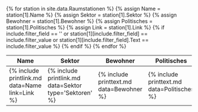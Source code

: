 <table>
<thead>
<tr><th>Name</th><th>Sektor</th><th>Bewohner</th><th>Politisches</th></tr>
</thead>
<tbody>
{% for station in site.data.Raumstationen %}
    {% assign Name = station[1].Name %}
    {% assign Sektor = station[1].Sektor %}
    {% assign Bewohner = station[1].Bewohner %}
    {% assign Politisches = station[1].Politisches %}
    {% assign Link = station[1].Link %}
    {% if include.filter_field == '' or station[1][include.filter_field] == include.filter_value or station[1][include.filter_field].Text == include.filter_value %}
        <tr>
            <td>{% include printlink.md data=Name link=Link %}</td>
            <td>{% include printlink.md data=Sektor type='Sektoren' %}</td>
            <td>{% include printtext.md data=Bewohner %}</td>
            <td>{% include printtext.md data=Politisches %}</td>
        </tr>
    {% endif %}
{% endfor %}
</tbody>
</table>
